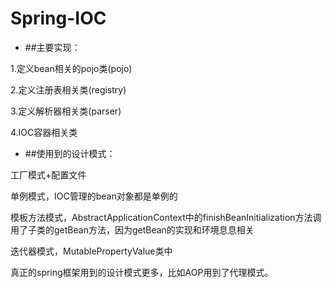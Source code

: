 # Spring-IOC

* ##主要实现：

1.定义bean相关的pojo类(pojo)

2.定义注册表相关类(registry)

3.定义解析器相关类(parser)

4.IOC容器相关类

* ##使用到的设计模式：

工厂模式+配置文件

单例模式，IOC管理的bean对象都是单例的

模板方法模式，AbstractApplicationContext中的finishBeanInitialization方法调用了子类的getBean方法，因为getBean的实现和环境息息相关

迭代器模式，MutablePropertyValue类中

真正的spring框架用到的设计模式更多，比如AOP用到了代理模式。